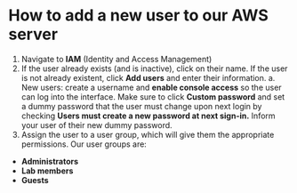 # How to add a new user to our AWS server

1. Navigate to **IAM** (Identity and Access Management)
2. If the user already exists (and is inactive), click on their name. If the user is not already existent, click **Add users** and enter their information.
  a. New users: create a username and **enable console access** so the user can log into the interface. Make sure to click **Custom password** and set a dummy password that the user must change upon next login by checking **Users must create a new password at next sign-in.** Inform your user of their new dummy password.
3. Assign the user to a user group, which will give them the appropriate permissions. Our user groups are:

  - **Administrators**
  - **Lab members**
  - **Guests**

